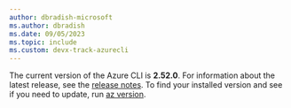 ```yaml
---
author: dbradish-microsoft
ms.author: dbradish
ms.date: 09/05/2023
ms.topic: include
ms.custom: devx-track-azurecli
---
```


The current version of the Azure CLI is __2.52.0__. For information about the latest release, see the [release notes](../release-notes-azure-cli.md). To find your installed version and see if you need to update, run [az version](/cli/azure/reference-index#az_version).
